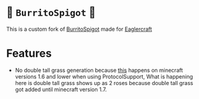 # 🌯 `BurritoSpigot` 🌯
This is a custom fork of [BurritoSpigot](https://github.com/CobbleSword/BurritoSpigot/) made for [Eaglercraft](https://g.deev.is/eaglercraft/)

# Features
- No double tall grass generation because [this](https://www.mediafire.com/file/zfjojyrntxfa8ai/Screenshot+2022-10-01+5.06.39+PM.png/file) happens on minecraft versions 1.6 and lower when using ProtocolSupport, What is happening here is double tall grass shows up as 2 roses because double tall grass got added until minecraft version 1.7.

